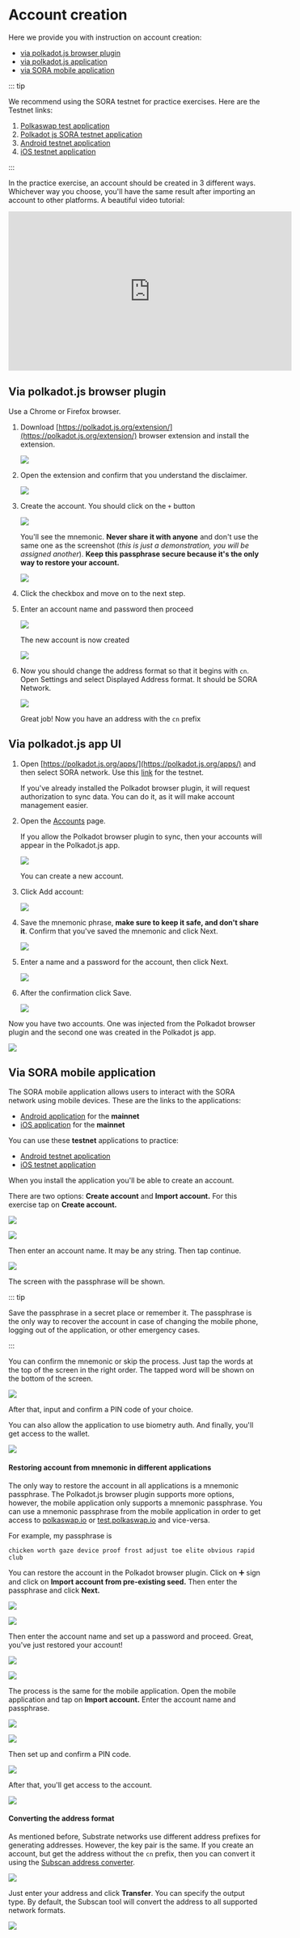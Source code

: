 <!-- TODO: 
- update image names in this topic 
- check image alignment
-->

# Account creation

Here we provide you with instruction on account creation:

- [via polkadot.js browser plugin](#via-polkadotjs-browser-plugin)
- [via polkadot.js application](#via-polkadotjs-app-ui)
- [via SORA mobile application](#via-sora-mobile-application)

::: tip

We recommend using the SORA testnet for practice exercises. Here are the Testnet links:

1. [Polkaswap test application](https://test.polkaswap.io/)
2. [Polkadot js SORA testnet application](https://polkadot.js.org/apps/?rpc=wss%3A%2F%2Fws.stage.sora2.soramitsu.co.jp#/explorer)
3. [Android testnet application](https://play.google.com/store/apps/details?id=jp.co.soramitsu.sora.communitytesting&hl=en&gl=US)
4. [iOS testnet application](https://testflight.apple.com/join/670hF438)

:::

In the practice exercise, an account should be created in 3 different ways. Whichever way you choose, you'll have the same result after importing an account to other platforms. A beautiful video tutorial:

<iframe width="560" height="315" src="https://www.youtube.com/embed/RdJ6yFFl06k" title="SORA account creation" frameborder="0" allow="accelerometer; autoplay; clipboard-write; encrypted-media; gyroscope; picture-in-picture; web-share" allowfullscreen></iframe>


## Via polkadot.js browser plugin

Use a Chrome or Firefox browser.

1. Download [https://polkadot.js.org/extension/](https://polkadot.js.org/extension/) browser extension and install the extension.

    ![](<.gitbook/assets/Untitled(4).png>)

2. Open the extension and confirm that you understand the disclaimer.

    ![](<.gitbook/assets/image(28).png>)

3. Create the account. You should click on the `+` button

    ![](<.gitbook/assets/image(35).png>)

    You'll see the mnemonic. **Never share it with anyone** and don't use the same one as the screenshot (_this is just a demonstration, you will be assigned another_). **Keep this passphrase secure because it's the only way to restore your account.**

    ![](<.gitbook/assets/image(31).png>)

4. Click the checkbox and move on to the next step.

5. Enter an account name and password then proceed

    ![](<.gitbook/assets/image(30).png>)

    The new account is now created
    
    ![](<.gitbook/assets/image(27).png>)

6. Now you should change the address format so that it begins with `cn`. Open Settings and select Displayed Address format. It should be SORA Network.

    ![](<.gitbook/assets/image(33).png>)

    Great job! Now you have an address with the `cn` prefix

<!-- wrong image
![](<.gitbook/assets/image(9).png>)
-->

## Via polkadot.js app UI

1. Open [https://polkadot.js.org/apps/](https://polkadot.js.org/apps/) and then select SORA network. Use this [link](https://polkadot.js.org/apps/?rpc=wss%3A%2F%2Fws.stage.sora2.soramitsu.co.jp#/explorer) for the testnet.

    If you've already installed the Polkadot browser plugin, it will request authorization to sync data. You can do it, as it will make account management easier.

<!-- wrong image
![](<.gitbook/assets/image(2).png>)
-->

2. Open the [Accounts](https://polkadot.js.org/apps/?rpc=wss%3A%2F%2Fws.stage.sora2.soramitsu.co.jp#/accounts) page.

    If you allow the Polkadot browser plugin to sync, then your accounts will appear in the Polkadot.js app.


    ![](<.gitbook/assets/Untitled(9)(1).png>)


    You can create a new account.

3. Click Add account:

    ![](<.gitbook/assets/Untitled(10)(2).png>)

4. Save the mnemonic phrase, **make sure to keep it safe, and don't share it**. Confirm that you've saved the mnemonic and click Next.

    ![](<.gitbook/assets/Untitled(11)(3).png>)

5. Enter a name and a password for the account, then click Next.

    ![](<.gitbook/assets/Untitled(12)(1).png>)

6. After the confirmation click Save.

    ![](<.gitbook/assets/Untitled(13)(4).png>)

Now you have two accounts. One was injected from the Polkadot browser plugin and the second one was created in the Polkadot js app.

![](<.gitbook/assets/Untitled(14)(2).png>)

## Via SORA mobile application

The SORA mobile application allows users to interact with the SORA network using mobile devices. These are the links to the applications:

* [Android application](https://play.google.com/store/apps/details?id=jp.co.soramitsu.sora) for the **mainnet**
* [iOS application](https://apps.apple.com/us/app/sora-dae/id1457566711) for the **mainnet**

You can use these **testnet** applications to practice:

* [Android testnet application](https://play.google.com/store/apps/details?id=jp.co.soramitsu.sora.communitytesting&hl=en&gl=US)
* [iOS testnet application](https://testflight.apple.com/join/670hF438)

When you install the application you'll be able to create an account.

There are two options: **Create account** and **Import account.** For this exercise tap on **Create account.**


![](<.gitbook/assets/image(5).png>)

![](<.gitbook/assets/image(17).png>)



Then enter an account name. It may be any string. Then tap continue.


![](<.gitbook/assets/image(7).png>)


The screen with the passphrase will be shown.

::: tip

Save the passphrase in a secret place or remember it. The passphrase is the only way to recover the account in case of changing the mobile phone, logging out of the application, or other emergency cases.

:::

You can confirm the mnemonic or skip the process. Just tap the words at the top of the screen in the right order. The tapped word will be shown on the bottom of the screen.


![](<.gitbook/assets/image(12).png>)

After that, input and confirm a PIN code of your choice. 

<!-- wrong image
![](<.gitbook/assets/image(16).png>)
-->

You can also allow the application to use biometry auth. And finally, you'll get access to the wallet.

![](<.gitbook/assets/image(15).png>)



#### Restoring account from mnemonic in different applications

The only way to restore the account in all applications is a mnemonic passphrase. The Polkadot.js browser plugin supports more options, however, the mobile application only supports a mnemonic passphrase. You can use a mnemonic passphrase from the mobile application in order to get access to [polkaswap.io](http://polkaswap.io) or [test.polkaswap.io](http://test.polkaswap.io) and vice-versa.

For example, my passphrase is

`chicken worth gaze device proof frost adjust toe elite obvious rapid club`

You can restore the account in the Polkadot browser plugin. Click on ➕ sign and click on **Import account from pre-existing seed.** Then enter the passphrase and click **Next.**


![](<.gitbook/assets/image(4).png>)

![](<.gitbook/assets/image(14).png>)

Then enter the account name and set up a password and proceed. Great, you've just restored your account!

![](<.gitbook/assets/image(6).png>)

![](<.gitbook/assets/Untitled(20)(2).png>)

The process is the same for the mobile application. Open the mobile application and tap on **Import account.** Enter the account name and passphrase.

![](<.gitbook/assets/image(13).png>)

![](<.gitbook/assets/image(10).png>)

Then set up and confirm a PIN code. 

![](.gitbook/assets/image.png)

After that, you'll get access to the account.

![](<.gitbook/assets/image(8).png>)

#### Converting the address format

As mentioned before, Substrate networks use different address prefixes for generating addresses. However, the key pair is the same. If you create an account, but get the address without the `cn` prefix, then you can convert it using the [Subscan address converter](https://sora.subscan.io/tools/ss58_transform).

![](<.gitbook/assets/Untitled(21).png>)

Just enter your address and click **Transfer**. You can specify the output type. By default, the Subscan tool will convert the address to all supported network formats.

![](<.gitbook/assets/Untitled(22)(1).png>)


